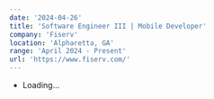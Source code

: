 ```yaml
---
date: '2024-04-26'
title: 'Software Engineer III | Mobile Developer'
company: 'Fiserv'
location: 'Alpharetta, GA'
range: 'April 2024 - Present'
url: 'https://www.fiserv.com/'
---
```


- Loading...
